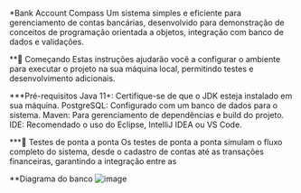 *Bank Account Compass
Um sistema simples e eficiente para gerenciamento de contas bancárias, desenvolvido para demonstração de conceitos de programação orientada a objetos, integração com banco de dados e validações.

**🚀 Começando
Estas instruções ajudarão você a configurar o ambiente para executar o projeto na sua máquina local, permitindo testes e desenvolvimento adicionais.

***Pré-requisitos
Java 11+: Certifique-se de que o JDK esteja instalado em sua máquina.
PostgreSQL: Configurado com um banco de dados para o sistema.
Maven: Para gerenciamento de dependências e build do projeto.
IDE: Recomendado o uso do Eclipse, IntelliJ IDEA ou VS Code.

***🔩 Testes de ponta a ponta
Os testes de ponta a ponta simulam o fluxo completo do sistema, desde o cadastro de contas até as transações financeiras, garantindo a integração entre as

**Diagrama do banco 
![image](https://github.com/user-attachments/assets/78729f5c-5d34-4f94-a313-60ebc51624ab)
